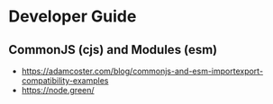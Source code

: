 # Developer Guide

## CommonJS (cjs) and Modules (esm)

- https://adamcoster.com/blog/commonjs-and-esm-importexport-compatibility-examples
- https://node.green/
